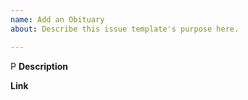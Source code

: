 ```yaml
---
name: Add an Obituary
about: Describe this issue template's purpose here.

---
```


P
**Description**
<!-- A single, descriptive sentence that starts with the name of the product. -->
<!-- An example: Inbox by Gmail aimed to improve email through several key features. -->

**Link**
<!-- Link to a Wikipedia article, or other resource that discusses the product's discontinuation. -->
